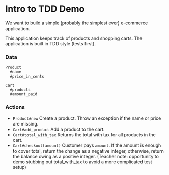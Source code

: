 # Intro to TDD Demo

We want to build a simple (probably the simplest ever) e-commerce application.

This application keeps track of products and shopping carts. The application is built in TDD style (tests first).

### Data

```
Product
  #name
  #price_in_cents

Cart
  #products
  #amount_paid
```

### Actions

- `Product#new` Create a product. Throw an exception if the name or price are missing.
- `Cart#add_product` Add a product to the cart.
- `Cart#total_with_tax` Returns the total with tax for all products in the cart.
- `Cart#checkout(amount)` Customer pays `amount`. If the amount is enough to cover total, return the change as a negative integer, otherwise, return the balance owing as a positive integer. (Teacher note: opportunity to demo stubbing out total_with_tax to avoid a more complicated test setup)

